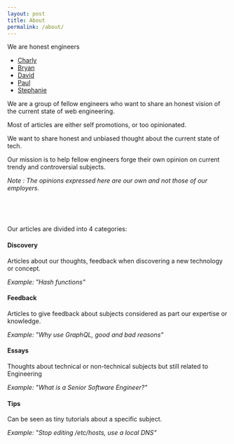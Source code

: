```yaml
---
layout: post
title: About
permalink: /about/
---
```

We are honest engineers

- [Charly](https://twitter.com/whereischarly)
- [Bryan](https://twitter.com/gearnode)
- [David](https://twitter.com/mru2dev)
- [Paul](https://twitter.com/paulRb_r)
- [Stephanie](https://twitter.com/steph_baltus)

We are a group of fellow engineers who want to share an honest vision of the current state of web engineering.

Most of articles are either self promotions, or too opinionated.

We want to share honest and unbiased thought about the current state of tech.

Our mission is to help fellow engineers forge their own opinion on current trendy and controversial subjects.

*Note : The opinions expressed here are our own and not those of our employers.*

<p>&nbsp;</p>
<p>&nbsp;</p>

Our articles are divided into 4 categories:

#### Discovery
Articles about our thoughts, feedback when discovering a new technology or concept.

*Example: "Hash functions"*

#### Feedback
Articles to give feedback about subjects considered as part our expertise or knowledge.

*Example: "Why use GraphQL, good and bad reasons"*

#### Essays
Thoughts about technical or non-technical subjects but still related to Engineering

*Example: "What is a Senior Software Engineer?"*

#### Tips
Can be seen as tiny tutorials about a specific subject.

*Example: "Stop editing /etc/hosts, use a local DNS"*
